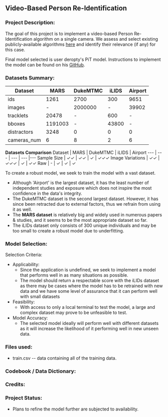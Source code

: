 ## Video-Based Person Re-Identification

### Project Description:

The goal of this project is to implement a video-based Person Re-Identification algorithm on a single camera. We assess and select existing publicly-available algorithms [here](https://paperswithcode.com/task/video-based-person-re-identification) and identify their relevance (if any) for this case.

Final model selected is user deropty's PiT model. Instructions to implement the model can be found on his [GitHub](https://github.com/deropty/PiT).

### Datasets Summary:

Dataset | MARS | DukeMTMC | iLIDS | Airport 
--- | --- | --- | --- |--- 
ids | 1261 | 2700 | 300 | 9651 
images | - | 2000000 | - | 39902
tracklets | 20478 | - | 600 | -
bboxes | 1191003 | - | 43800 | -
distractors | 3248 | 0 | 0 | 0
cameras_num | 6 | 8 | 2 | 6

**Datasets Comparison**
Dataset | MARS | DukeMTMC | iLIDS | Airport 
--- | --- | --- | --- |--- 
Sample Size | ✓✓ | ✓✓ | ✓ | ✓✓✓
Image Variations | ✓✓ | ✓✓✓ | ✓ | ✓✓
Raw | - | ✓ | ✓ | ✓

To create a robust model, we seek to train the model with a vast dataset. 
- Although 'Airport' is the largest dataset, it has the least number of independent studies and exposure which does not inspire the most confidence in the data's integrity.
- The DukeMTMC dataset is the second largest dataset. However, it has since been retracted due to external factors, thus we refrain from using it as well.
- The **MARS dataset** is relatively big and widely used in numerous papers & studies, and it seems to be the most appropriate dataset so far.
- The iLIDs dataset only consists of 300 unique individuals and may be too small to create a robust model due to underfitting.

### Model Selection:

Selection Criteria:
- Applicability:
	- Since the application is undefined, we seek to implement a model that performs well in as many situations as possible.
	- The model should return a respectable score with the iLIDs dataset as there may be cases where the model has to be retrained with new data and we have some level of assurance that it can perform well with small datasets
- Feasibility:
	- With access to only a local terminal to test the model, a large and complex dataset may prove to be unfeasible to test.
- Model Accuracy:
	- The selected model ideally will perform well with different datasets as it will increase the likelihood of it performing well in new unseen data.

  

### Files used:

- train.csv -- data containing all of the training data.

### Codebook / Data Dictionary:


  

### Credits:

### Project Status:
- Plans to refine the model further are subjected to availability.
